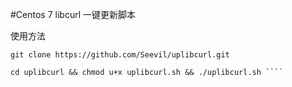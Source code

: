 #Centos 7 libcurl 一键更新脚本

使用方法

```shell
git clone https://github.com/Seevil/uplibcurl.git 

cd uplibcurl && chmod u+x uplibcurl.sh && ./uplibcurl.sh ````
